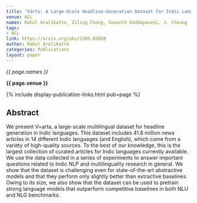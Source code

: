 ```yaml
---
title: 'Vārta: A Large-Scale Headline-Generation Dataset for Indic Languages'
venue: ACL
names: Rahul Aralikatte, Ziling Cheng, Sumanth Doddapaneni, J. Cheung
tags:
- ACL
link: https://arxiv.org/abs/2305.05858
author: Rahul Aralikatte
categories: Publications
layout: paper
---
```


*{{ page.names }}*

**{{ page.venue }}**

{% include display-publication-links.html pub=page %}

## Abstract

We present V\=arta, a large-scale multilingual dataset for headline generation in Indic languages. This dataset includes 41.8 million news articles in 14 different Indic languages (and English), which come from a variety of high-quality sources. To the best of our knowledge, this is the largest collection of curated articles for Indic languages currently available. We use the data collected in a series of experiments to answer important questions related to Indic NLP and multilinguality research in general. We show that the dataset is challenging even for state-of-the-art abstractive models and that they perform only slightly better than extractive baselines. Owing to its size, we also show that the dataset can be used to pretrain strong language models that outperform competitive baselines in both NLU and NLG benchmarks.